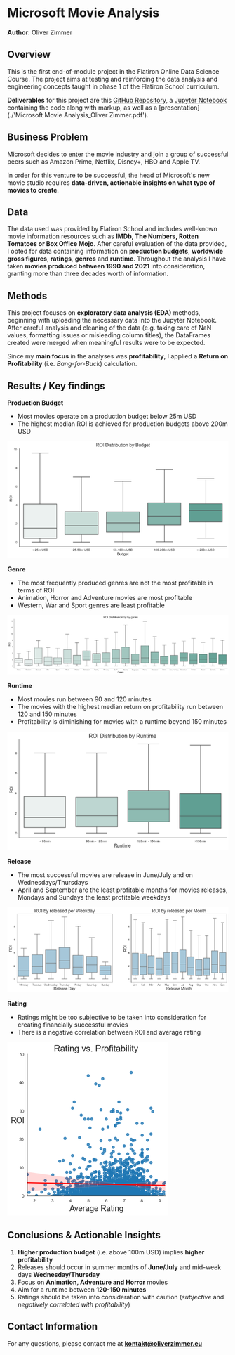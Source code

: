 # Microsoft Movie Analysis

**Author**: Oliver Zimmer

## Overview

This is the first end-of-module project in the Flatiron Online Data Science Course. The project aims at testing and reinforcing the data analysis and engineering concepts taught in phase 1 of the Flatiron School curriculum.

**Deliverables** for this project are this [GitHub Repository](https://github.com/senseize/Microsoft-Movie-Analysis), a [Jupyter Notebook](./Microsoft-Movie-Analysis-EDA.ipynb) containing the code along with markup, as well as a [presentation](./'Microsoft Movie Analysis_Oliver Zimmer.pdf').

## Business Problem

Microsoft decides to enter the movie industry and join a group of successful peers such as Amazon Prime, Netflix, Disney+, HBO and Apple TV.

In order for this venture to be successful, the head of Microsoft's new movie studio requires **data-driven, actionable insights on what type of movies to create**.

## Data

The data used was provided by Flatiron School and includes well-known movie information resources such as **IMDb, The Numbers, Rotten Tomatoes or Box Office Mojo**. After careful evaluation of the data provided, I opted for data containing information on **production budgets**, **worldwide gross figures**, **ratings**, **genres** and **runtime**. Throughout the analysis I have taken **movies produced between 1990 and 2021** into consideration, granting more than three decades worth of information.

## Methods

This project focuses on **exploratory data analysis (EDA)** methods, beginning with uploading the necessary data into the Jupyter Notebook. After careful analysis and cleaning of the data (e.g. taking care of NaN values, formatting issues or misleading column titles), the DataFrames created were merged when meaningful results were to be expected.

Since my **main focus** in the analyses was **profitability**, I applied a **Return on Profitability** (i.e. *Bang-for-Buck*) calculation. 

## Results / Key findings

**Production Budget**
 - Most movies operate on a production budget below 25m USD
 - The highest median ROI is achieved for production budgets above 200m USD
 
![ROI_Budget](./Images/ROI_Budget.png)

**Genre**
 - The most frequently produced genres are not the most profitable in terms of ROI
 - Animation, Horror and Adventure movies are most profitable
 - Western, War and Sport genres are least profitable
 
![ROI_Genre](./Images/ROI_Genre.png)

**Runtime**

 - Most movies run between 90 and 120 minutes
 - The movies with the highest median return on profitability run between 120 and 150 minutes
 - Profitability is diminishing for movies with a runtime beyond 150 minutes
 
![ROI_Runtime](./Images/ROI_Runtime.png)

**Release**
 - The most successful movies are release in June/July and on Wednesdays/Thursdays
 - April and September are the least profitable months for movies releases, Mondays and Sundays the least profitable weekdays
 
![ROI_Release](./Images/ROI_Release.png)

**Rating**
 - Ratings might be too subjective to be taken into consideration for creating financially successful movies
 - There is a negative correlation between ROI and average rating
 
![Corr_ROI_Rating](./Images/Corr_ROI_Rating.png)

## Conclusions & Actionable Insights

 1. **Higher production budget** (i.e. above 100m USD) implies **higher profitability**
 2. Releases should occur in summer months of **June/July** and mid-week days **Wednesday/Thursday**
 3. Focus on **Animation, Adventure and Horror** movies
 4. Aim for a runtime between **120-150 minutes**
 5. Ratings should be taken into consideration with caution (*subjective* and *negatively correlated with profitability*)

## Contact Information

For any questions, please contact me at **kontakt@oliverzimmer.eu**
